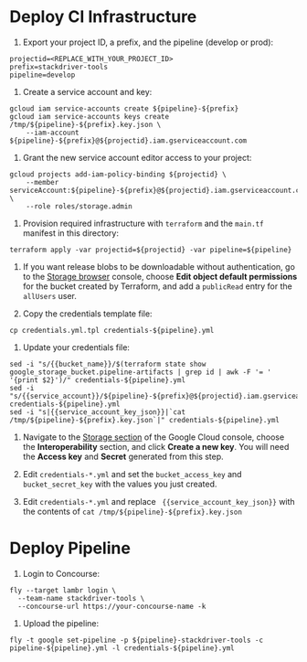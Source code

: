 # Deploy CI Infrastructure

1. Export your project ID, a prefix, and the pipeline (develop or prod):

  ```
  projectid=<REPLACE_WITH_YOUR_PROJECT_ID>
  prefix=stackdriver-tools
  pipeline=develop
  ```

1. Create a service account and key:

  ```
  gcloud iam service-accounts create ${pipeline}-${prefix}
  gcloud iam service-accounts keys create /tmp/${pipeline}-${prefix}.key.json \
      --iam-account ${pipeline}-${prefix}@${projectid}.iam.gserviceaccount.com
  ```

1. Grant the new service account editor access to your project:

  ```
  gcloud projects add-iam-policy-binding ${projectid} \
      --member serviceAccount:${pipeline}-${prefix}@${projectid}.iam.gserviceaccount.com \
      --role roles/storage.admin
  ```
1. Provision required infrastructure with `terraform` and the `main.tf` manifest in this directory:

  ```
  terraform apply -var projectid=${projectid} -var pipeline=${pipeline}
  ```

1. If you want release blobs to be downloadable without authentication, go to the [Storage browser](https://console.cloud.google.com/storage/browser/) console, choose **Edit object default permissions** for the bucket created by Terraform, and add a `publicRead` entry for the `allUsers` user.

1. Copy the credentials template file:

  ```
  cp credentials.yml.tpl credentials-${pipeline}.yml
  ```

1. Update your credentials file:

  ```
  sed -i "s/{{bucket_name}}/$(terraform state show google_storage_bucket.pipeline-artifacts | grep id | awk -F '= ' '{print $2}')/" credentials-${pipeline}.yml
  sed -i "s/{{service_account}}/${pipeline}-${prefix}@${projectid}.iam.gserviceaccount.com/" credentials-${pipeline}.yml
  sed -i "s|{{service_account_key_json}}|`cat /tmp/${pipeline}-${prefix}.key.json`|" credentials-${pipeline}.yml
  ``` 

1. Navigate to the [Storage section](https://console.cloud.google.com/storage/settings) of the Google Cloud console, choose the **Interoperability** section, and click **Create a new key**. You will need the **Access key** and **Secret** generated from this step.

1. Edit `credentials-*.yml` and set the `bucket_access_key` and `bucket_secret_key` with the values you just created.

1. Edit `credentials-*.yml` and replace ` {{service_account_key_json}}` with the contents of `cat /tmp/${pipeline}-${prefix}.key.json`

# Deploy Pipeline

1. Login to Concourse:

  ```
  fly --target lambr login \
    --team-name stackdriver-tools \
    --concourse-url https://your-concourse-name -k
  ```

1. Upload the pipeline:

  ```
fly -t google set-pipeline -p ${pipeline}-stackdriver-tools -c pipeline-${pipeline}.yml -l credentials-${pipeline}.yml
  ```
